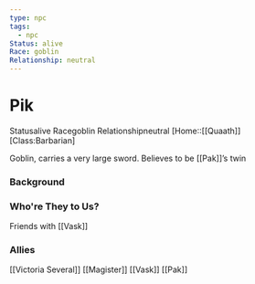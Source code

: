 ```yaml
---
type: npc
tags:
  - npc
Status: alive
Race: goblin
Relationship: neutral
---
```


# Pik
<span class="dataview inline-field"><span class="inline-field-key">Status</span><span class="inline-field-value">alive</span></span>
<span class="dataview inline-field"><span class="inline-field-key">Race</span><span class="inline-field-value">goblin</span></span>
<span class="dataview inline-field"><span class="inline-field-key">Relationship</span><span class="inline-field-value">neutral</span></span>
[Home::[[Quaath]]
[Class:Barbarian]

Goblin, carries a very large sword. Believes to be [[Pak]]’s twin

### Background

### Who're They to Us?
Friends with [[Vask]]

### Allies
[[Victoria Several]]
[[Magister]]
[[Vask]]
[[Pak]]